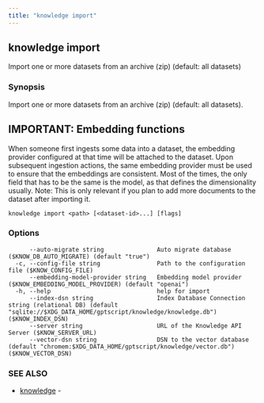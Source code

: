 ```yaml
---
title: "knowledge import"
---
```

## knowledge import

Import one or more datasets from an archive (zip) (default: all datasets)

### Synopsis

Import one or more datasets from an archive (zip) (default: all datasets).
## IMPORTANT: Embedding functions
   When someone first ingests some data into a dataset, the embedding provider configured at that time will be attached to the dataset.
   Upon subsequent ingestion actions, the same embedding provider must be used to ensure that the embeddings are consistent.
   Most of the times, the only field that has to be the same is the model, as that defines the dimensionality usually.
   Note: This is only relevant if you plan to add more documents to the dataset after importing it.


```
knowledge import <path> [<dataset-id>...] [flags]
```

### Options

```
      --auto-migrate string               Auto migrate database ($KNOW_DB_AUTO_MIGRATE) (default "true")
  -c, --config-file string                Path to the configuration file ($KNOW_CONFIG_FILE)
      --embedding-model-provider string   Embedding model provider ($KNOW_EMBEDDING_MODEL_PROVIDER) (default "openai")
  -h, --help                              help for import
      --index-dsn string                  Index Database Connection string (relational DB) (default "sqlite://$XDG_DATA_HOME/gptscript/knowledge/knowledge.db") ($KNOW_INDEX_DSN)
      --server string                     URL of the Knowledge API Server ($KNOW_SERVER_URL)
      --vector-dsn string                 DSN to the vector database (default "chromem:$XDG_DATA_HOME/gptscript/knowledge/vector.db") ($KNOW_VECTOR_DSN)
```

### SEE ALSO

* [knowledge](knowledge.md)	 - 


